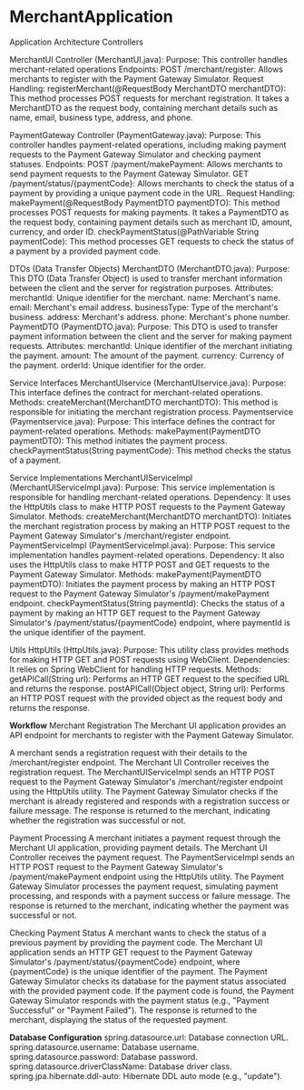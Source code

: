 # MerchantApplication
Application Architecture
Controllers

MerchantUI Controller (MerchantUI.java):
Purpose: This controller handles merchant-related operations
Endpoints:
POST /merchant/register: Allows merchants to register with the Payment Gateway Simulator.
Request Handling:
registerMerchant(@RequestBody MerchantDTO merchantDTO): This method processes POST requests for merchant registration. It takes a MerchantDTO as the request body, containing merchant details such as name, email, business type, address, and phone.

PaymentGateway Controller (PaymentGateway.java):
Purpose: This controller handles payment-related operations, including making payment requests to the Payment Gateway Simulator and checking payment statuses.
Endpoints:
POST /payment/makePayment: Allows merchants to send payment requests to the Payment Gateway Simulator.
GET /payment/status/{paymentCode}: Allows merchants to check the status of a payment by providing a unique payment code in the URL.
Request Handling:
makePayment(@RequestBody PaymentDTO paymentDTO): This method processes POST requests for making payments. It takes a PaymentDTO as the request body, containing payment details such as merchant ID, amount, currency, and order ID.
checkPaymentStatus(@PathVariable String paymentCode): This method processes GET requests to check the status of a payment by a provided payment code.

DTOs (Data Transfer Objects)
MerchantDTO (MerchantDTO.java):
Purpose: This DTO (Data Transfer Object) is used to transfer merchant information between the client and the server for registration purposes.
Attributes:
merchantId: Unique identifier for the merchant.
name: Merchant's name.
email: Merchant's email address.
businessType: Type of the merchant's business.
address: Merchant's address.
phone: Merchant's phone number.
PaymentDTO (PaymentDTO.java):
Purpose: This DTO is used to transfer payment information between the client and the server for making payment requests.
Attributes:
merchantId: Unique identifier of the merchant initiating the payment.
amount: The amount of the payment.
currency: Currency of the payment.
orderId: Unique identifier for the order.

Service Interfaces
MerchantUIservice (MerchantUIservice.java):
Purpose: This interface defines the contract for merchant-related operations.
Methods:
createMerchant(MerchantDTO merchantDTO): This method is responsible for initiating the merchant registration process.
Paymentservice (Paymentservice.java):
Purpose: This interface defines the contract for payment-related operations.
Methods:
makePayment(PaymentDTO paymentDTO): This method initiates the payment process.
checkPaymentStatus(String paymentCode): This method checks the status of a payment.

Service Implementations
MerchantUIServiceImpl (MerchantUIServiceImpl.java):
Purpose: This service implementation is responsible for handling merchant-related operations.
Dependency: It uses the HttpUtils class to make HTTP POST requests to the Payment Gateway Simulator.
Methods:
createMerchant(MerchantDTO merchantDTO): Initiates the merchant registration process by making an HTTP POST request to the Payment Gateway Simulator's /merchant/register endpoint.
PaymentServiceImpl (PaymentServiceImpl.java):
Purpose: This service implementation handles payment-related operations.
Dependency: It also uses the HttpUtils class to make HTTP POST and GET requests to the Payment Gateway Simulator.
Methods:
makePayment(PaymentDTO paymentDTO): Initiates the payment process by making an HTTP POST request to the Payment Gateway Simulator's /payment/makePayment endpoint.
checkPaymentStatus(String paymentId): Checks the status of a payment by making an HTTP GET request to the Payment Gateway Simulator's /payment/status/{paymentCode} endpoint, where paymentId is the unique identifier of the payment.

Utils
HttpUtils (HttpUtils.java):
Purpose: This utility class provides methods for making HTTP GET and POST requests using WebClient.
Dependencies: It relies on Spring WebClient for handling HTTP requests.
Methods:
getAPICall(String url): Performs an HTTP GET request to the specified URL and returns the response.
postAPICall(Object object, String url): Performs an HTTP POST request with the provided object as the request body and returns the response.


**Workflow**
Merchant Registration
The Merchant UI application provides an API endpoint for merchants to register with the Payment Gateway Simulator.

A merchant sends a registration request with their details to the /merchant/register endpoint.
The Merchant UI Controller receives the registration request.
The MerchantUIServiceImpl sends an HTTP POST request to the Payment Gateway Simulator's /merchant/register endpoint using the HttpUtils utility.
The Payment Gateway Simulator checks if the merchant is already registered and responds with a registration success or failure message.
The response is returned to the merchant, indicating whether the registration was successful or not.

Payment Processing
A merchant initiates a payment request through the Merchant UI application, providing payment details.
The Merchant UI Controller receives the payment request.
The PaymentServiceImpl sends an HTTP POST request to the Payment Gateway Simulator's /payment/makePayment endpoint using the HttpUtils utility.
The Payment Gateway Simulator processes the payment request, simulating payment processing, and responds with a payment success or failure message.
The response is returned to the merchant, indicating whether the payment was successful or not.

Checking Payment Status
A merchant wants to check the status of a previous payment by providing the payment code.
The Merchant UI application sends an HTTP GET request to the Payment Gateway Simulator's /payment/status/{paymentCode} endpoint, where {paymentCode} is the unique identifier of the payment.
The Payment Gateway Simulator checks its database for the payment status associated with the provided payment code.
If the payment code is found, the Payment Gateway Simulator responds with the payment status (e.g., "Payment Successful" or "Payment Failed").
The response is returned to the merchant, displaying the status of the requested payment.

**Database Configuration**
spring.datasource.url: Database connection URL.
spring.datasource.username: Database username.
spring.datasource.password: Database password.
spring.datasource.driverClassName: Database driver class.
spring.jpa.hibernate.ddl-auto: Hibernate DDL auto mode (e.g., "update").
